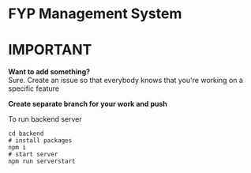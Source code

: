 
# FYP Management System

# IMPORTANT

**Want to add something?**\
Sure. Create an issue so that everybody knows that you're working on a specific feature

**Create separate branch for your work and push**

To run backend server
```
cd backend
# install packages
npm i
# start server
npm run serverstart
```

